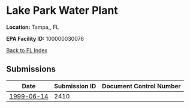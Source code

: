 # Lake Park Water Plant

**Location:** Tampa,, FL

**EPA Facility ID:** 100000030076

[Back to FL Index](../../index.md)

## Submissions

| Date | Submission ID | Document Control Number |
|------|--------------|-------------------------|
| [1999-06-14](submissions/2410.md) | 2410 |  |
